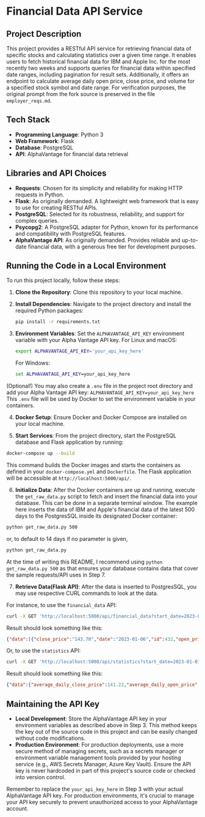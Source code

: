 # Financial Data API Service

## Project Description
This project provides a RESTful API service for retrieving financial data of specific stocks and calculating statistics over a given time range. It enables users to fetch historical financial data for IBM and Apple Inc. for the most recently two weeks and supports queries for financial data within specified date ranges, including pagination for result sets. Additionally, it offers an endpoint to calculate average daily open price, close price, and volume for a specified stock symbol and date range. For verification purposes, the original prompt from the fork source is preserved in the file `employer_reqs.md`.

## Tech Stack
- **Programming Language**: Python 3
- **Web Framework**: Flask
- **Database**: PostgreSQL
- **API**: AlphaVantage for financial data retrieval

## Libraries and API Choices

- **Requests**: Chosen for its simplicity and reliability for making HTTP requests in Python.
- **Flask**: As originally demanded. A lightweight web framework that is easy to use for creating RESTful APIs.
- **PostgreSQL**: Selected for its robustness, reliability, and support for complex queries.
- **Psycopg2**: A PostgreSQL adapter for Python, known for its performance and compatibility with PostgreSQL features.
- **AlphaVantage API**: As originally demanded. Provides reliable and up-to-date financial data, with a generous free tier for development purposes.

## Running the Code in a Local Environment
To run this project locally, follow these steps:

1. **Clone the Repository**: Clone this repository to your local machine.

2. **Install Dependencies**: Navigate to the project directory and install the required Python packages:
    ```bash
    pip install -r requirements.txt
    ```

3. **Environment Variables**: Set the `ALPHAVANTAGE_API_KEY` environment variable with your Alpha Vantage API key. For Linux and macOS:
    ```bash
    export ALPHAVANTAGE_API_KEY='your_api_key_here'
    ```
    For Windows:
    ```cmd
    set ALPHAVANTAGE_API_KEY=your_api_key_here
    ```
(Optional!) You may also create a `.env` file in the project root directory and add your Alpha Vantage API key:
    ```
    ALPHAVANTAGE_API_KEY=your_api_key_here
    ```
    This `.env` file will be used by Docker to set the environment variable in your containers.

4. **Docker Setup**: Ensure Docker and Docker Compose are installed on your local machine.

5. **Start Services**: From the project directory, start the PostgreSQL database and Flask application by running:
```bash
docker-compose up --build
```

This command builds the Docker images and starts the containers as defined in your `docker-compose.yml` and `Dockerfile`. The Flask application will be accessible at `http://localhost:5000/api/`.

6. **Initialize Data**: After the Docker containers are up and running, execute the `get_raw_data.py` script to fetch and insert the financial data into your database. This can be done in a separate terminal window. The example here inserts the data of IBM and Apple's financial data of the latest 500 days to the PostgresSQL inside its designated Docker container:
```bash
python get_raw_data.py 500
```
or, to default to 14 days if no parameter is given,
```bash
python get_raw_data.py
```

At the time of writing this README, I recommend using `python get_raw_data.py 500` as that ensures your database contains data that cover the sample requests/API uses in Step 7.

7. **Retrieve Data(Flask API)**: After the data is inserted to PostgresSQL, you may use respective CURL commands to look at the data.

For instance, to use the `financial_data` API:
```bash
curl -X GET 'http://localhost:5000/api/financial_data?start_date=2023-01-01&end_date=2023-01-14&symbol=IBM&limit=3&page=2'
```

Result should look something like this:
```json
{"data":[{"close_price":"143.70","date":"2023-01-06","id":432,"open_price":"142.38","symbol":"IBM","volume":3574042},{"close_price":"143.55","date":"2023-01-09","id":431,"open_price":"144.08","symbol":"IBM","volume":3987782},{"close_price":"144.80","date":"2023-01-10","id":430,"open_price":"143.61","symbol":"IBM","volume":2152172}],"info":{"error":null},"pagination":{"count":9,"limit":3,"page":2,"pages":3}}
```

Or, to use the `statistics` API:
```bash
curl -X GET 'http://localhost:5000/api/statistics?start_date=2023-01-01&end_date=2023-01-31&symbol=IBM'
```

Result should look something like this:
```json
{"data":{"average_daily_close_price":141.22,"average_daily_open_price":141.35,"average_daily_volume":5278800,"end_date":"2023-01-31","start_date":"2023-01-01","symbol":"IBM"},"info":{"error":null}}
```

## Maintaining the API Key
- **Local Development**: Store the AlphaVantage API key in your environment variables as described above in Step 3. This method keeps the key out of the source code in this project and can be easily changed without code modifications.
- **Production Environment**: For production deployments, use a more secure method of managing secrets, such as a secrets manager or environment variable management tools provided by your hosting service (e.g., AWS Secrets Manager, Azure Key Vault). Ensure the API key is never hardcoded in part of this project's source code or checked into version control.

Remember to replace the `your_api_key_here` in Step 3 with your actual AlphaVantage API key. For production environments, it's crucial to manage your API key securely to prevent unauthorized access to your AlphaVantage account.
